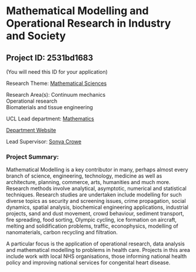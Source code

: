 # Mathematical Modelling and Operational Research in Industry and Society

## Project ID: **2531bd1683**
(You will need this ID for your application)

Research Theme: [Mathematical Sciences](../themes/mathematical-sciences.md)

Research Area(s):
Continuum mechanics<br />Operational research<br />Biomaterials and tissue engineering

UCL Lead department: [Mathematics](../departments/mathematics.md)

[Department Website](https://www.ucl.ac.uk/maths)

Lead Supervisor: [Sonya Crowe](https://profiles.ucl.ac.uk/8637)

### Project Summary:

Mathematical Modelling is a key contributor in many, perhaps almost every branch of science, engineering, technology, medicine as well as architecture, planning, commerce, arts, humanities and much more. Research methods involve analytical, asymptotic, numerical and statistical techniques. Research studies are undertaken include modelling for such diverse topics as security and screening issues, crime propagation, social dynamics, spatial analysis, biochemical engineering applications, industrial projects, sand and dust movement, crowd behaviour, sediment transport, fire spreading, food sorting, Olympic cycling, ice formation on aircraft, melting and solidification problems, traffic, econophysics, modelling of nanomaterials, carbon recycling and filtration. 

A particular focus is the application of operational research, data analysis and mathematical modelling to problems in health care. Projects in this area include work with local NHS organisations, those informing national health policy and improving national services for congenital heart disease.
